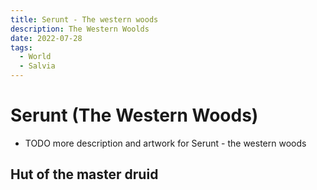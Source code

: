 ```yaml
---
title: Serunt - The western woods
description: The Western Woolds
date: 2022-07-28
tags:
  - World
  - Salvia
---
```



# Serunt (The Western Woods)

- TODO more description and artwork for Serunt - the western woods

## Hut of the master druid